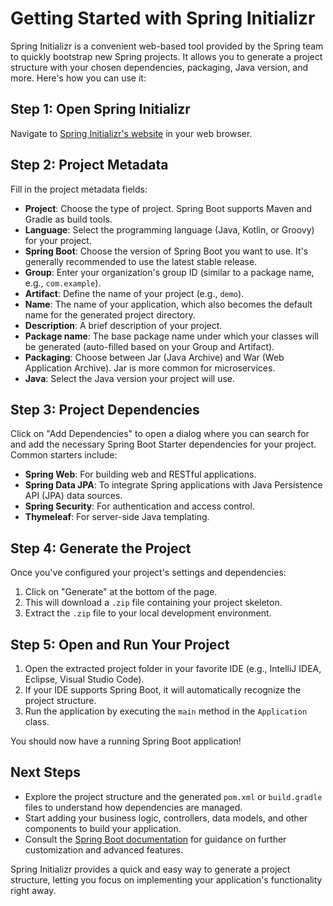 # Getting Started with Spring Initializr

Spring Initializr is a convenient web-based tool provided by the Spring team to quickly bootstrap new Spring projects. It allows you to generate a project structure with your chosen dependencies, packaging, Java version, and more. Here's how you can use it:

## Step 1: Open Spring Initializr

Navigate to [Spring Initializr's website](https://start.spring.io/) in your web browser.

## Step 2: Project Metadata

Fill in the project metadata fields:

- **Project**: Choose the type of project. Spring Boot supports Maven and Gradle as build tools.
- **Language**: Select the programming language (Java, Kotlin, or Groovy) for your project.
- **Spring Boot**: Choose the version of Spring Boot you want to use. It's generally recommended to use the latest stable release.
- **Group**: Enter your organization's group ID (similar to a package name, e.g., `com.example`).
- **Artifact**: Define the name of your project (e.g., `demo`).
- **Name**: The name of your application, which also becomes the default name for the generated project directory.
- **Description**: A brief description of your project.
- **Package name**: The base package name under which your classes will be generated (auto-filled based on your Group and Artifact).
- **Packaging**: Choose between Jar (Java Archive) and War (Web Application Archive). Jar is more common for microservices.
- **Java**: Select the Java version your project will use.

## Step 3: Project Dependencies

Click on "Add Dependencies" to open a dialog where you can search for and add the necessary Spring Boot Starter dependencies for your project. Common starters include:

- **Spring Web**: For building web and RESTful applications.
- **Spring Data JPA**: To integrate Spring applications with Java Persistence API (JPA) data sources.
- **Spring Security**: For authentication and access control.
- **Thymeleaf**: For server-side Java templating.

## Step 4: Generate the Project

Once you've configured your project's settings and dependencies:

1. Click on "Generate" at the bottom of the page.
2. This will download a `.zip` file containing your project skeleton.
3. Extract the `.zip` file to your local development environment.

## Step 5: Open and Run Your Project

1. Open the extracted project folder in your favorite IDE (e.g., IntelliJ IDEA, Eclipse, Visual Studio Code).
2. If your IDE supports Spring Boot, it will automatically recognize the project structure.
3. Run the application by executing the `main` method in the `Application` class.

You should now have a running Spring Boot application!

## Next Steps

- Explore the project structure and the generated `pom.xml` or `build.gradle` files to understand how dependencies are managed.
- Start adding your business logic, controllers, data models, and other components to build your application.
- Consult the [Spring Boot documentation](https://docs.spring.io/spring-boot/docs/current/reference/html/) for guidance on further customization and advanced features.

Spring Initializr provides a quick and easy way to generate a project structure, letting you focus on implementing your application's functionality right away.